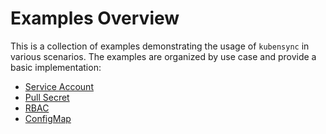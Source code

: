# Examples Overview

This is a collection of examples demonstrating the usage of `kubensync` in various scenarios. The examples are organized by use case and provide a basic implementation:

- [Service Account](./service-account.md)
- [Pull Secret](./pull-secret.md)
- [RBAC](./rbac-handling.md)
- [ConfigMap](./quota.md)